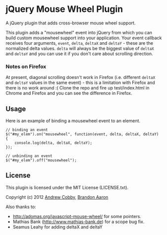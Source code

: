 # jQuery Mouse Wheel Plugin

A jQuery plugin that adds cross-browser mouse wheel support.

This plugin adds a "mousewheel" event into jQuery from which you can build custom mousewheel support into your application. Your event callback receives four arguments, `event`, `delta`, `deltaX` and `deltaY` - these are the normalized delta values. `delta` will always be the biggest value of `deltaX` and `deltaY` and you can use it if you don't care about scrolling direction.

### Notes on Firefox

At present, diagonal scrolling doesn't work in Firefox (i.e. different `deltaX` and `deltaY` values in the same event) - this is a limitation with Firefox and there is no work around :( Clone the repo and fire up test/index.html in Chrome and Firefox and you can see the difference in Firefox.

## Usage

Here is an example of binding a mousewheel event to an element.

    // binding an event
    $("#my_elem").on("mousewheel", function(event, delta, deltaX, deltaY) {
        console.log(delta, deltaX, deltaY);
    });

    // unbinding an event
    $("#my_elem").off("mousewheel");


## License

This plugin is licensed under the MIT License (LICENSE.txt).

Copyright (c) 2012 [Andrew Cobby](http://cobbweb.me), [Brandon Aaron](http://brandonaaron.net)

Also thanks to:

* http://adomas.org/javascript-mouse-wheel/ for some pointers.
* Mathias Bank (http://www.mathias-bank.de) for a scope bug fix.
* Seamus Leahy for adding deltaX and deltaY